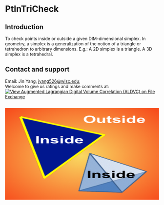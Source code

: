 # PtInTriCheck

## Introduction
To check points inside or outside a given DIM-dimensional simplex.
In geometry, a simplex is a generalization of the notion of a triangle or tetrahedron to arbitrary dimensions. 
E.g.: A 2D simplex is a triangle. A 3D simplex is a tetrahedral.
  
  
## Contact and support
Email:  Jin Yang, jyang526@wisc.edu;  
Welcome to give us ratings and make comments at: [![View Augmented Lagrangian Digital Volume Correlation (ALDVC) on File Exchange](https://www.mathworks.com/matlabcentral/images/matlab-file-exchange.svg)](https://www.mathworks.com/matlabcentral/fileexchange/77019-augmented-lagrangian-digital-volume-correlation-aldvc)


##

 
<p align="center">
  <img width="538" height="301" src="https://github.com/jyang526843/PtInTriCheck/blob/master/fig_funPtInTriCheck.png">
</p>




